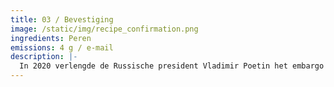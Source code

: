 ```yaml
---
title: 03 / Bevestiging
image: /static/img/recipe_confirmation.png
ingredients: Peren
emissions: 4 g / e-mail
description: |-
  In 2020 verlengde de Russische president Vladimir Poetin het embargo op Europees voedsel tot 2022. Vooral Nederlandse en Belgische perentelers hebben het zwaar en hebben te maken met een volatiele afzet. Kijk eens in je inbox en tel de bevestigingsmails. Waarom daar ook geen embargo op leggen! Wanneer je slechts één artikel online bestelt, kan je tot 8 e-mails ontvangen: bevestiging van je account, bevestiging van je bestelling, bevestiging dat het pakket is verzonden, bevestiging dat het pakket is aangekomen in het distributiecentrum, enzovoort. Eén bevestiging is genoeg! Tijd voor een geautomatiseerde e-mailboycot!
---
```

